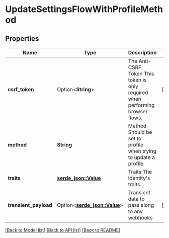 # UpdateSettingsFlowWithProfileMethod

## Properties

Name | Type | Description | Notes
------------ | ------------- | ------------- | -------------
**csrf_token** | Option<**String**> | The Anti-CSRF Token  This token is only required when performing browser flows. | [optional]
**method** | **String** | Method  Should be set to profile when trying to update a profile. | 
**traits** | [**serde_json::Value**](.md) | Traits  The identity's traits. | 
**transient_payload** | Option<[**serde_json::Value**](.md)> | Transient data to pass along to any webhooks | [optional]

[[Back to Model list]](../README.md#documentation-for-models) [[Back to API list]](../README.md#documentation-for-api-endpoints) [[Back to README]](../README.md)


